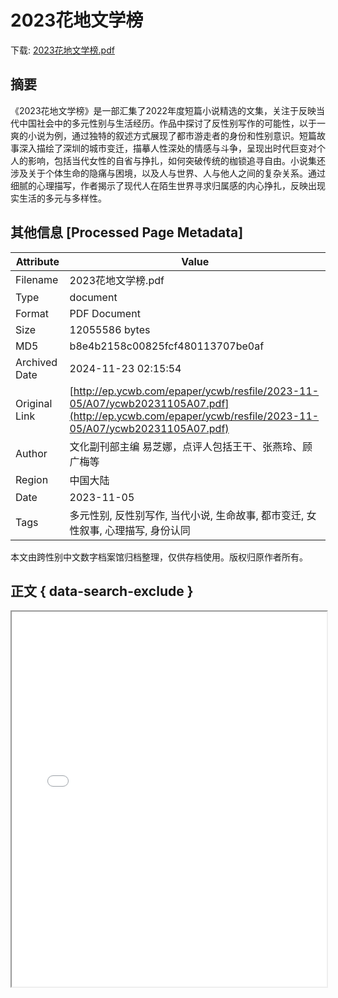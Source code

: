# 2023花地文学榜

<!-- tcd_download_link -->
下载: <a href="2023花地文学榜.pdf" download>2023花地文学榜.pdf</a>
<!-- tcd_download_link_end -->

## 摘要

<!-- tcd_abstract -->
《2023花地文学榜》是一部汇集了2022年度短篇小说精选的文集，关注于反映当代中国社会中的多元性别与生活经历。作品中探讨了反性别写作的可能性，以于一爽的小说为例，通过独特的叙述方式展现了都市游走者的身份和性别意识。短篇故事深入描绘了深圳的城市变迁，描摹人性深处的情感与斗争，呈现出时代巨变对个人的影响，包括当代女性的自省与挣扎，如何突破传统的枷锁追寻自由。小说集还涉及关于个体生命的隐痛与困境，以及人与世界、人与他人之间的复杂关系。通过细腻的心理描写，作者揭示了现代人在陌生世界寻求归属感的内心挣扎，反映出现实生活的多元与多样性。

<!-- tcd_abstract_end -->

## 其他信息 [Processed Page Metadata]

| Attribute       | Value                                  |
|-----------------|----------------------------------------|
| Filename        | 2023花地文学榜.pdf                             |
| Type            | document                                 |
| Format          | PDF Document                               |
| Size            | 12055586 bytes                           |
| MD5             | b8e4b2158c00825fcf480113707be0af                                  |
| Archived Date   | 2024-11-23 02:15:54                             |
| Original Link   | [http://ep.ycwb.com/epaper/ycwb/resfile/2023-11-05/A07/ycwb20231105A07.pdf](http://ep.ycwb.com/epaper/ycwb/resfile/2023-11-05/A07/ycwb20231105A07.pdf)                         |
| Author          | 文化副刊部主编 易芝娜，点评人包括王干、张燕玲、顾广梅等                               |
| Region          | 中国大陆                               |
| Date            | 2023-11-05                                 |
| Tags            | 多元性别, 反性别写作, 当代小说, 生命故事, 都市变迁, 女性叙事, 心理描写, 身份认同                                 |

本文由跨性别中文数字档案馆归档整理，仅供存档使用。版权归原作者所有。


## 正文 { data-search-exclude }

<!-- tcd_main_text -->
<iframe src="../2023花地文学榜.pdf" width="100%" height="600px">
    <p>无法显示PDF，请下载查看。</p>
</iframe>
<!-- tcd_main_text_end -->

